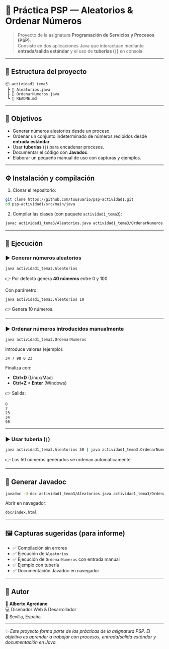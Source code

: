# 📌 Práctica PSP — Aleatorios & Ordenar Números

> Proyecto de la asignatura **Programación de Servicios y Procesos (PSP)**.  
> Consiste en dos aplicaciones Java que interactúan mediante **entrada/salida estándar** y el uso de **tuberías (`|`)** en consola.

---

## 📂 Estructura del proyecto

```
📦 actividad1_tema3
 ┣ 📜 Aleatorios.java
 ┣ 📜 OrdenarNumeros.java
 ┗ 📜 README.md
```

---

## 🎯 Objetivos

- Generar números aleatorios desde un proceso.
- Ordenar un conjunto indeterminado de números recibidos desde **entrada estándar**.
- Usar **tuberías** (`|`) para encadenar procesos.
- Documentar el código con **Javadoc**.
- Elaborar un pequeño manual de uso con capturas y ejemplos.

---

## ⚙️ Instalación y compilación

1. Clonar el repositorio:

```bash
git clone https://github.com/tuusuario/psp-actividad1.git
cd psp-actividad1/src/main/java
```

2. Compilar las clases (con paquete `actividad1_tema3`):

```bash
javac actividad1_tema3/Aleatorios.java actividad1_tema3/OrdenarNumeros.java
```

---

## 🚀 Ejecución

### ▶️ Generar números aleatorios
```bash
java actividad1_tema3.Aleatorios
```
👉 Por defecto genera **40 números** entre 0 y 100.

Con parámetro:
```bash
java actividad1_tema3.Aleatorios 10
```
👉 Genera 10 números.

---

### ▶️ Ordenar números introducidos manualmente
```bash
java actividad1_tema3.OrdenarNumeros
```
Introduce valores (ejemplo):
```
34 7 98 0 23
```

Finaliza con:
- **Ctrl+D** (Linux/Mac)
- **Ctrl+Z + Enter** (Windows)

👉 Salida:
```
0
7
23
34
98
```

---

### ▶️ Usar tubería (`|`)
```bash
java actividad1_tema3.Aleatorios 50 | java actividad1_tema3.OrdenarNumeros
```
👉 Los 50 números generados se ordenan automáticamente.

---

## 📖 Generar Javadoc

```bash
javadoc -d doc actividad1_tema3/Aleatorios.java actividad1_tema3/OrdenarNumeros.java
```

Abrir en navegador:
```
doc/index.html
```

---

## 🖼️ Capturas sugeridas (para informe)

- ✅ Compilación sin errores  
- ✅ Ejecución de `Aleatorios`  
- ✅ Ejecución de `OrdenarNumeros` con entrada manual  
- ✅ Ejemplo con tubería  
- ✅ Documentación Javadoc en navegador  

---

## 📝 Autor

👤 **Alberto Agredano**  
💻 Diseñador Web & Desarrollador  
📍 Sevilla, España  

---

✨ _Este proyecto forma parte de las prácticas de la asignatura PSP. El objetivo es aprender a trabajar con procesos, entrada/salida estándar y documentación en Java._  
